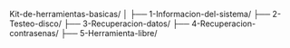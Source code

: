 Kit-de-herramientas-basicas/
│
├── 1-Informacion-del-sistema/
├── 2-Testeo-disco/
├── 3-Recuperacion-datos/
├── 4-Recuperacion-contrasenas/
├── 5-Herramienta-libre/
